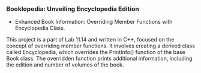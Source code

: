 ### Booklopedia: Unveiling Encyclopedia Edition

- Enhanced Book Information: Overriding Member Functions with Encyclopedia Class.

This project is a part of Lab 11.14 and written in C++, focused on the concept of overriding member functions. It involves creating a derived class called Encyclopedia, which overrides the PrintInfo() function of the base Book class. The overridden function prints additional information, including the edition and number of volumes of the book.
